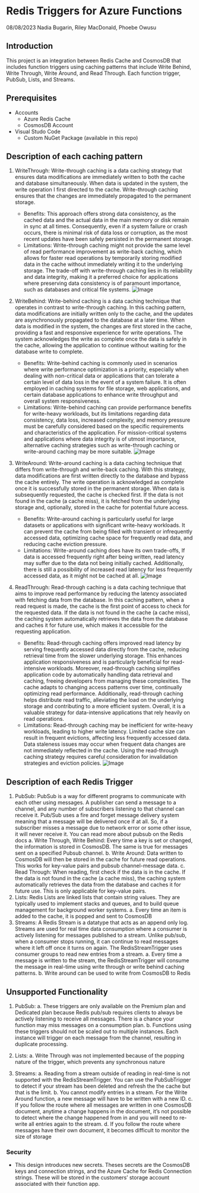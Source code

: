 # Redis Triggers for Azure Functions
08/08/2023 Nadia Bugarin, Riley MacDonald, Phoebe Owusu

## Introduction
This project is an integration between Redis Cache and CosmosDB that includes function triggers using caching patterns that include Write Behind, Write Through, Write Around, and Read Through. Each function trigger, PubSub, Lists, and Streams.

## Prerequisites
- Accounts
   - Azure Redis Cache 
   - CosmosDB Account
- Visual Studo Code
    - Custom NuGet Package (available in this repo)

## Description of each caching pattern
1. WriteThrough: Write-through caching is a data caching strategy that ensures data modifications are immediately written to both the cache and database simultaneously. When data is updated in the system, the write operation I first directed to the cache. Write-through caching ensures that the changes are immediately propagated to the permanent storage.
    * Benefits: This approach offers strong data consistency, as the cached data and the actual data in the main memory or disk remain in sync at all times. Consequently, even if a system failure or crash occurs, there is minimal risk of data loss or corruption, as the most recent updates have been safely persisted in the permanent storage.
    * Limitations: Write-through caching might not provide the same level of read performance improvement as write-back caching, which allows for faster read operations by temporarily storing modified data in the cache without immediately writing it to the underlying storage. The trade-off with write-through caching lies in its reliability and data integrity, making it a preferred choice for applications where preserving data consistency is of paramount importance, such as databases and critical file systems.
    ![Image](Models/WriteThrough.png)

1. WriteBehind: Write-behind caching is a data caching technique that operates in contrast to write-through caching. In this caching pattern, data modifications are initially written only to the cache, and the updates are asynchronously propagated to the database at a later time.
When data is modified in the system, the changes are first stored in the cache, providing a fast and responsive experience for write operations. The system acknowledges the write as complete once the data is safely in the cache, allowing the application to continue without waiting for the database write to complete. 
    * Benefits: Write-behind caching is commonly used in scenarios where write performance optimization is a priority, especially when dealing with non-critical data or applications that can tolerate a certain level of data loss in the event of a system failure. It is often employed in caching systems for file storage, web applications, and certain database applications to enhance write throughput and overall system responsiveness.
    * Limitations: Write-behind caching can provide performance benefits for write-heavy workloads, but its limitations regarding data consistency, data loss, increased complexity, and memory pressure must be carefully considered based on the specific requirements and characteristics of the application. For mission-critical systems and applications where data integrity is of utmost importance, alternative caching strategies such as write-through caching or write-around caching may be more suitable.
    ![Image](Models/WriteBehind.png)

1. WriteAround: Write-around caching is a data caching technique that differs from write-through and write-back caching. With this strategy, data modifications are first written directly to the database and bypass the cache entirely. The write operation is acknowledged as complete once it is successfully stored in the permanent storage. When data is subsequently requested, the cache is checked first. If the data is not found in the cache (a cache miss), it is fetched from the underlying storage and, optionally, stored in the cache for potential future access.
    * Benefits: Write-around caching is particularly useful for large datasets or applications with significant write-heavy workloads. It can prevent the cache from being filled with transient or infrequently accessed data, optimizing cache space for frequently read data, and reducing cache eviction pressure.
    * Limitations: Write-around caching does have its own trade-offs, If data is accessed frequently right after being written, read latency may suffer due to the data not being initially cached. Additionally, there is still a possibility of increased read latency for less frequently accessed data, as it might not be cached at all.
    ![Image](Models/WriteAround.png)

1. ReadThrough: Read-through caching is a data caching technique that aims to improve read performance by reducing the latency associated with fetching data from the database. In this caching pattern, when a read request is made, the cache is the first point of access to check for the requested data. If the data is not found in the cache (a cache miss), the caching system automatically retrieves the data from the database and caches it for future use, which makes it accessible for the requesting application. 
    * Benefits: Read-through caching offers improved read latency by serving frequently accessed data directly from the cache, reducing retrieval time from the slower underlying storage. This enhances application responsiveness and is particularly beneficial for read-intensive workloads. Moreover, read-through caching simplifies application code by automatically handling data retrieval and caching, freeing developers from managing these complexities. The cache adapts to changing access patterns over time, continually optimizing read performance. Additionally, read-through caching helps distribute read traffic, alleviating the load on the underlying storage and contributing to a more efficient system. Overall, it is a valuable strategy for data-intensive applications that rely heavily on read operations. 
    * Limitations: Read-through caching may be inefficient for write-heavy workloads, leading to higher write latency. Limited cache size can result in frequent evictions, affecting less frequently accessed data. Data staleness issues may occur when frequent data changes are not immediately reflected in the cache. Using the read-through caching strategy requires careful consideration for invalidation strategies and eviction policies.
   ![Image](Models/ReadThrough.png)

## Description of each Redis Trigger
1. PubSub: PubSub is a way for different programs to communicate with each other using messages. A publisher can send a message to a channel, and any number of subscribers listening to that channel can receive it. Pub/Sub uses a fire and forget message delivery system meaning that a message will be delivered once if at all. So, if a subscriber misses a message due to network error or some other issue, it will never receive it. You can read more about pubsub on the Redis docs
    a.	Write Through, Write Behind: Every time a key is set or changed, the information is stored in CosmosDB. The same is true for messages sent on a specified Pubsub channel.
    b.  Write Around: Data written to CosmosDB will then be stored in the cache for future read operations. This works for key-value pairs and pubsub channel-message data.
    c.	Read Through: When reading, first check if the data is in the cache. If the data is not found in the cache (a cache miss), the caching system automatically retrieves the data from the database and caches it for future use. This is only applicable for key-value pairs.
1. Lists: Redis Lists are linked lists that contain string values. They are typically used to implement stacks and queues, and to build queue management for background worker systems.
    a.	Every time an item is added to the cache, it is popped and sent to CosmosDB
1. Streams: A Redis Stream is a datatype that acts as an append only log. Streams are used for real time data consumption where a consumer is actively listening for messages published to a stream. Unlike pub/sub, when a consumer stops running, it can continue to read messages where it left off once it turns on again. The RedisStreamTrigger uses consumer groups to read new entries from a stream.
    a.	Every time a message is written to the stream, the RedisStreamTrigger will consume the message in real-time using write through or write behind caching patterns.
    b.	Write around can be used to write from CosmosDB to Redis


## Unsupported Functionality
1. PubSub:
    a. These triggers are only available on the Premium plan and Dedicated plan because Redis pub/sub requires clients to always be actively listening to receive all messages. There is a chance your function may miss messages on a consumption plan.
    b. Functions using these triggers should not be scaled out to multiple instances. Each instance will trigger on each message from the channel, resulting in duplicate processing.

2. Lists:
    a. Write Through was not implemented because of the popping nature of the trigger, which prevents any synchronous nature

3. Streams:
    a. Reading from a stream outside of reading in real-time is not supported with the RedisStreamTrigger. You can use the PubSubTrigger to detect if your stream has been deleted and refresh the the cache but that is the limit. 
    b. You cannot modify entries in a stream. For the Write Around function, a new message will have to be written with a new ID.
    c. If you follow the route where all messages are written in one CosmosDB document, anytime a change happens in the document, it’s not possible to detect where the change happened from in and you will need to re-write all entries again to the stream.
    d. If you follow the route where messages have their own document, it becomes difficult to monitor the size of storage


### Security
* This design introduces new secrets. Theses secrets are the CosmosDB keys and connection strings, and the Azure Cache for Redis Connection strings. These will be stored in the customers’ storage account associated with their function app.

